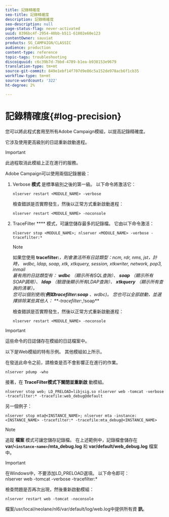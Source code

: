 ```yaml
---
title: 記錄精確度
seo-title: 記錄精確度
description: 記錄精確度
seo-description: null
page-status-flag: never-activated
uuid: 8396bc4f-2954-40bb-b511-61802e60e123
contentOwner: sauviat
products: SG_CAMPAIGN/CLASSIC
audience: production
content-type: reference
topic-tags: troubleshooting
discoiquuid: c6c39b7d-7bbd-4789-b1ea-b938153e9679
translation-type: tm+mt
source-git-commit: 849e1ebf14f707d9e86c5a152de978acb6f1cb35
workflow-type: tm+mt
source-wordcount: '322'
ht-degree: 2%

---
```



# 記錄精確度{#log-precision}

您可以將此程式套用至所有Adobe Campaign模組，以提高記錄精確度。

它涉及使用更高級別的日誌重新啟動進程。

>[!IMPORTANT]
>
>此過程取消此模組上正在進行的服務。

Adobe Campaign可以使用兩個記錄層級：

1. Verbose **模式** 是標準級別之後的第一級。 以下命令將激活它：

   ```
   nlserver restart <MODULE_NAME> -verbose 
   ```

   檢查錯誤是否實際發生，然後以正常方式重新啟動進程：

   ```
   nlserver restart <MODULE_NAME> -noconsole
   ```

1. TraceFilter **** 模式，可讓您儲存最多的記錄檔。 它由以下命令激活：

   ```
   nlserver stop <MODULE_NAME>; nlserver <MODULE_NAME> -verbose -tracefilter:*
   ```

   >[!NOTE]
   >
   >如果您使用 **tracefilter:***，則會激活所有日誌類型：ncm, rdr, nms, jst，計時， wdbc, ldap, soap, xtk, xtkquery, session, xtkwriter, network, pop3, inmail\
   最有用的日誌類型有： **wdbc** （顯示所有SQL查詢）、 **soap** （顯示所有SOAP調用）、 **ldap** （驗證後顯示所有LDAP查詢）、 **xtkquery** （顯示所有查詢的清單）。\
   您可以個別使用(**例如tracefilter:soap** 、wdbc)。 您也可以全部啟動，並選擇排除某些其他人： **-tracefilter:*,!soap**

   檢查錯誤是否實際發生，然後以正常方式重新啟動進程：

   ```
   nlserver restart <MODULE_NAME> -noconsole
   ```

>[!IMPORTANT]
這些命令的日誌儲存在模組的日誌檔案中。

以下是Web模組的特有示例。 其他模組如上所示。

在發送此命令之前，請檢查是否不會影響正在進行的作業。

```
nlserver pdump -who
```

接著，在 **TraceFilter模式下關閉並重新啟** 動模組。

```
nlserver stop web; LD_PRELOAD=libjsig.so nlserver web -tomcat -verbose -tracefilter:* -tracefile:web_debug@default
```

另一個例子：

```
nlserver stop mta@<INSTANCE_NAME>; nlserver mta -instance:<INSTANCE_NAME> -tracefilter:* -tracefile:mta_debug@<INSTANCE_NAME>
```

>[!NOTE]
追蹤 **檔案** 模式可讓您儲存記錄檔。 在上述範例中，記錄檔會儲存在 **var/`<instance-name>`/mta_debug.log** 和 **var/default/web_debug.log** 檔案中。

>[!IMPORTANT]
在Windows中，不要添加LD_PRELOAD選項。 以下命令即可：\
nlserver web -tomcat -verbose -tracefilter:*

檢查問題是否再次出現，然後重新啟動模組：

```
nlserver restart web -tomcat -noconsole
```

檔案/usr/local/neolane/nl6/var/default/log/web.log中提供所有資 **訊**。
